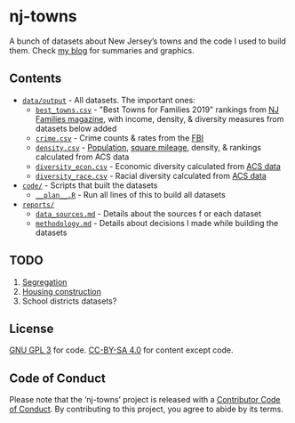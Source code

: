 # nj-towns

A bunch of datasets about New Jersey’s towns and the code I used to build them.
Check [my blog](https://everetr.github.io/) for summaries and graphics.

## Contents

* [`data/output`](data/output) - All datasets. The important ones:
    * [`best_towns.csv`](data/output/best_towns.csv) - "Best Towns for Families
    2019" rankings from 
    [NJ Families magazine](https://www.njfamily.com/new-jerseys-best-towns-for-families-the-list-2019/),
    with income, density, & diversity measures from datasets below added
    * [`crime.csv`](data/output/crime.csv) - Crime counts & rates from the
    [FBI](https://www.fbi.gov/services/cjis/ucr/publications#Crime-in%20the%20U.S.)
    * [`density.csv`](data/output/density.csv) - 
    [Population](https://factfinder.census.gov/bkmk/table/1.0/en/ACS/17_5YR/B01003/0400000US34.06000),
    [square mileage](https://factfinder.census.gov/bkmk/table/1.0/en/DEC/10_SF1/G001/0400000US34.06000),
    density, & rankings calculated from ACS data
    * [`diversity_econ.csv`](data/output/diversity_econ.csv) - Economic 
    diversity calculated from
    [ACS data](https://factfinder.census.gov/bkmk/table/1.0/en/ACS/17_5YR/S1901/0100000US|0400000US34.06000)
    * [`diversity_race.csv`](data/output/diversity_race.csv) - Racial diversity
    calculated from 
    [ACS data](https://factfinder.census.gov/bkmk/table/1.0/en/ACS/17_5YR/B02001/0400000US34.06000)
* [`code/`](code/) - Scripts that built the datasets
    * [`__plan__.R`](code/__plan__.R) - Run all lines of this to build all 
    datasets
* [`reports/`](reports/)
    * [`data_sources.md`](reports/data_sources.md) - Details about the sources f
    or each dataset
    * [`methodology.md`](reports/methodology.md) - Details about decisions I 
    made while building the datasets

## TODO

1.  [Segregation](https://fivethirtyeight.com/features/the-most-diverse-cities-are-often-the-most-segregated/)
2.  [Housing construction](https://www.census.gov/econ/construction.html)
3.  School districts datasets?

## License

[GNU GPL 3](LICENSE.md) for code.
[CC-BY-SA 4.0](https://creativecommons.org/licenses/by-sa/4.0/)
for content except code.

## Code of Conduct

Please note that the ‘nj-towns’ project is released with a
[Contributor Code of Conduct](CODE_OF_CONDUCT.md). By contributing to this 
project, you agree to abide by its terms.
